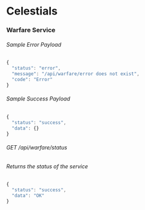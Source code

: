 # Celestials

### Warfare Service

###### Sample Error Payload
```javascript
{
  "status": "error",
  "message": "/api/warfare/error does not exist",
  "code": "Error"
}
```

###### Sample Success Payload
```javascript
{
  "status": "success",
  "data": {}
}
```

###### GET /api/warfare/status
###### Returns the status of the service
```javascript
{
  "status": "success",
  "data": "OK"
}
```
